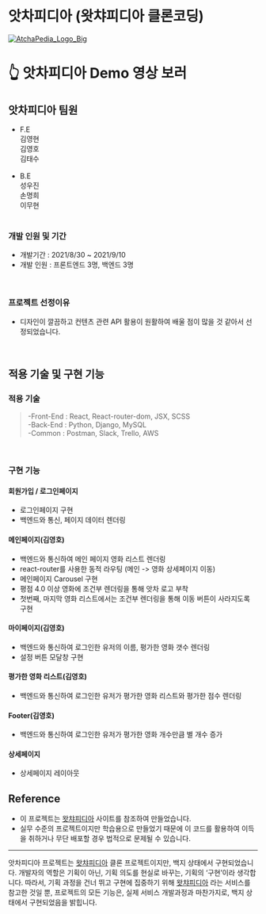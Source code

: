# 앗차피디아 (왓챠피디아 클론코딩)
<a href="https://www.youtube.com/watch?v=CBenPZkhncU&ab_channel=%EA%B9%80%EC%98%81%ED%98%B8">![AtchaPedia_Logo_Big](https://user-images.githubusercontent.com/79790476/132983431-8c559de4-d409-4d06-8eac-232b40f763a8.png)</a>

# 👆 앗차피디아 Demo 영상 보러 

## 앗차피디아 팀원

- F.E<br>
  김영현<br>
  김영호<br>
  김태수<br>
  <br>
- B.E<br>
  성우진<br>
  손명희<br>
  이무현<br>
  <br>

### 개발 인원 및 기간

- 개발기간 : 2021/8/30 ~ 2021/9/10
- 개발 인원 : 프론트엔드 3명, 백엔드 3명

<br>

### 프로젝트 선정이유

- 디자인이 깔끔하고 컨텐츠 관련 API 활용이 원활하여 배울 점이 많을 것 같아서 선정되었습니다.

<br>


## 적용 기술 및 구현 기능


### 적용 기술


> -Front-End : React, React-router-dom, JSX, SCSS<br>
> -Back-End : Python, Django, MySQL<br>
> -Common : Postman, Slack, Trello, AWS

<br>

### 구현 기능


#### 회원가입 / 로그인페이지

- 로그인페이지 구현
- 백엔드와 통신, 페이지 데이터 렌더링


#### 메인페이지(김영호)

- 백엔드와 통신하여 메인 페이지 영화 리스트 렌더링
- react-router를 사용한 동적 라우팅 (메인 -> 영화 상세페이지 이동)
- 메인페이지 Carousel 구현
- 평점 4.0 이상 영화에 조건부 렌더링을 통해 앗차 로고 부착
- 첫번째, 마지막 영화 리스트에서는 조건부 렌더링을 통해 이동 버튼이 사라지도록 구현

#### 마이페이지(김영호)

- 백엔드와 통신하여 로그인한 유저의 이름, 평가한 영화 갯수 렌더링
- 설정 버튼 모달창 구현

#### 평가한 영화 리스트(김영호)

- 백엔드와 통신하여 로그인한 유저가 평가한 영화 리스트와 평가한 점수 렌더링

#### Footer(김영호)

- 백엔드와 통신하여 로그인한 유저가 평가한 영화 개수만큼 별 개수 증가

#### 상세페이지

- 상세페이지 레이아웃


## Reference

- 이 프로젝트는 [왓챠피디아](https://pedia.watcha.com/ko-KR) 사이트를 참조하여 만들었습니다.
- 실무 수준의 프로젝트이지만 학습용으로 만들었기 때문에 이 코드를 활용하여 이득을 취하거나 무단 배포할 경우 법적으로 문제될 수 있습니다.
<hr>
앗차피디아 프로젝트는 <a href="https://pedia.watcha.com/ko-KR">왓챠피디아<a/> 클론 프로젝트이지만, 백지 상태에서 구현되었습니다. 개발자의 역할은 기획이 아닌, 기획 의도를 현실로 바꾸는, 기획의 ‘구현’이라 생각합니다. 따라서, 기획 과정을 건너 뛰고 구현에 집중하기 위해 <a href="https://pedia.watcha.com/ko-KR">왓챠피디아<a/> 라는 서비스를 참고한 것일 뿐, 프로젝트의 모든 기능은, 실제 서비스 개발과정과 마찬가지로, 백지 상태에서 구현되었음을 밝힙니다.
